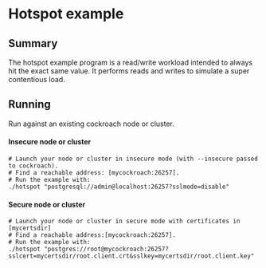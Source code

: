 # Hotspot example

## Summary

The hotspot example program is a read/write workload intended to always hit
the exact same value. It performs reads and writes to simulate a super
contentious load.

## Running

Run against an existing cockroach node or cluster.

#### Insecure node or cluster
```
# Launch your node or cluster in insecure mode (with --insecure passed to cockroach).
# Find a reachable address: [mycockroach:26257].
# Run the example with:
./hotspot "postgresql://admin@localhost:26257?sslmode=disable"
```

#### Secure node or cluster
```
# Launch your node or cluster in secure mode with certificates in [mycertsdir]
# Find a reachable address:[mycockroach:26257].
# Run the example with:
./hotspot "postgres://root@mycockroach:26257?sslcert=mycertsdir/root.client.crt&sslkey=mycertsdir/root.client.key"
```
